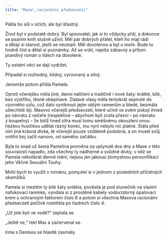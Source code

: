 ```yaml
---
title: "Maxa\_racionální předsevzetí"
---
```


Pálila ho sůl v očích, ale byl šťastný.

Život byl v podstatě dobrý. Byl spisovatel, jak si to vždycky přál, a dokonce se psaním knih slušně uživil. Měl pár dobrých přátel, kteří ho mají rádi a dělají si starost, jestli se neutopil. Měl dovolenou a byl u moře. Bude tu hodně číst a dělat si poznámky. Až se vrátí, napíše zábavný a přitom pravdivý román o lidech na dovolené.

Ty ostatní věci se dají vydržet.

Připadal si rozhodný, klidný, vyrovnaný a silný.

Jenomže potom přišla Pamela.

Oproti včerejšku měla jiné, denní nalíčení a tradičně i nové šaty: krátké, bílé, bez výstřihu, těsně obepínavé. Zlatavé vlasy měla tentokrát sepnuté do vzorného uzlu, což dalo vyniknout jejím oblým ramenům a bledé, bezmála ušlechtilé šíji. Maxovo včerejší předsevzetí, které učinil ve svém pokoji ihned po návratu z večeře (respektive – abychom byli zcela přesní – po návratu z koupelny) – že totiž hned zítra musí tomu směšnému okouzlení onou hezkou husičkou udělat rázný konec, mu nyní nebylo nic platné. Stála před ním jiná krásná dívka, té včerejší pouze vzdáleně podobná, a on musel svůj vnitřní boj začít nanovo, od samého začátku.

Byla to snad už šestá Pamelina proměna za uplynulé dva dny a Maxe v této souvislosti napadlo, zda všechny ty nádherné a svůdné dívky, v něž se Pamela několikrát denně mění, nejsou jen jakousi zlomyslnou personifikací jeho Věčné Sexuální Touhy.

Mohl bych to využít v románu, pomyslel si v jednom z posledních příčetných okamžiků.

Pamela si mezitím ty bílé šaty svlékla, pověsila je pod slunečník na vlastní nafukovací ramínko, vyndala si z proutěné kabely vodovzdorný opalovací krém s ochranným faktorem číslo 8 a potom si všechna Maxova racionální předsevzetí pečlivě rozetřela po ňadrech číslo 4.

„Už jste byli ve vodě?“ zeptala se.

„Ještě ne,“ řekl Max a začervenal se.

Irma s Denisou se hlasitě zasmály.
